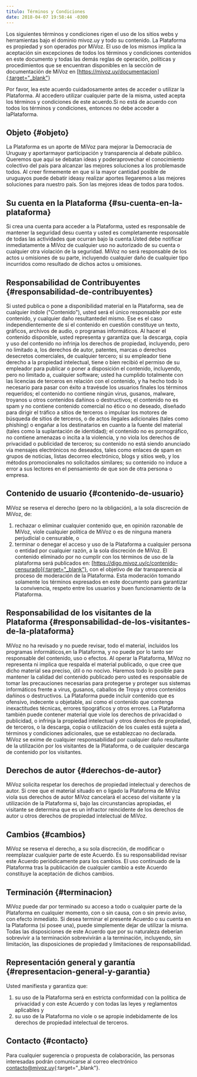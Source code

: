 ```yaml
---
titulo: Términos y Condiciones
date: 2018-04-07 19:58:44 -0300
---
```


Los siguientes términos y condiciones rigen el uso de los sitios webs y herramientas bajo el dominio mivoz.uy y todo su contenido. La Plataforma es propiedad y son operados por MiVoz. El uso de los mismos implica la aceptación sin excepciones de todos los términos y condiciones contenidos en este documento y todas las demás reglas de operación, políticas y procedimientos que se encuentran disponibles en la sección de documentación de MiVoz en [https://mivoz.uy/documentacion]{:target="_blank"}

Por favor, lea este acuerdo cuidadosamente antes de acceder o utilizar la Plataforma. Al accedero utilizar cualquier parte de la misma, usted acepta los términos y condiciones de este acuerdo.Si no está de acuerdo con todos los términos y condiciones, entonces no debe acceder a laPlataforma.

## Objeto {#objeto}
La Plataforma es un aporte de MiVoz para mejorar la Democracia de Uruguay y aportarmayor participación y transparencia al debate público. Queremos que aquí se debatan ideas y poderaprovechar el conocimiento colectivo del país para alcanzar las mejores soluciones a los problemasde todos. Al creer firmemente en que si la mayor cantidad posible de uruguayos puede debatir ideasy realizar aportes llegaremos a las mejores soluciones para nuestro país. Son las mejores ideas de todos para todos.

## Su cuenta en la Plataforma {#su-cuenta-en-la-plataforma}
Si crea una cuenta para acceder a la Plataforma, usted es responsable de mantener la seguridad desu cuenta y usted es completamente responsable de todas las actividades que ocurran bajo la cuenta.Usted debe notificar inmediatamente a MiVoz de cualquier uso no autorizado de su cuenta o cualquier otra violación de la seguridad. MiVoz no será responsable de los actos u omisiones de su parte, incluyendo cualquier daño de cualquier tipo incurridos como resultado de dichos actos u omisiones.

## Responsabilidad de Contribuyentes {#responsabilidad-de-contribuyentes}
Si usted publica o pone a disponibilidad material en la Plataforma, sea de cualquier índole
("Contenido"), usted será el único responsable por este contenido, y cualquier daño resultantedel mismo. Ese es el caso independientemente de si el contenido en cuestión constituye un texto, gráficos, archivos de audio, o programas informáticos. Al hacer el contenido disponible, usted representa y garantiza que: la descarga, copia y uso del contenido no infrinja los derechos de propiedad, incluyendo, pero no limitado a, los derechos de autor, patentes, marcas o derechos desecretos comerciales, de cualquier tercero; si su empleador tiene derecho a la propiedad intelectual, tiene o bien recibió el permiso de su empleador para publicar o poner a disposición el contenido, incluyendo, pero no limitado a, cualquier software; usted ha cumplido totalmente con las licencias de terceros en relación con el contenido, y ha hecho todo lo necesario para pasar con éxito a travésde los usuarios finales los términos requeridos; el contenido no contiene ningún virus, gusanos, malware, troyanos u otros contenidos dañinos o destructivos; el contenido no es spam y no contiene contenido comercial no ético o no deseado, diseñado para dirigir el tráfico a sitios de terceros o impulsar los motores de búsqueda de sitios de terceros, o de actos ilegales adicionales (tales como phishing) o engañar a los destinatarios en cuanto a la fuente del material (tales como la suplantación de identidad); el contenido no es pornográfico, no contiene amenazas o incita a la violencia, y no viola los derechos de privacidad o publicidad de terceros; su contenido no está siendo anunciado vía mensajes electrónicos no deseados, tales como enlaces de spam en grupos de noticias, listas decorreo electrónico, blogs y sitios web, y los métodos promocionales no solicitados similares; su contenido no induce a error a sus lectores en el pensamiento de que son de otra persona o empresa.

## Contenido de usuario {#contenido-de-usuario}
MiVoz se reserva el derecho (pero no la obligación), a la sola discreción de MiVoz, de:

 1. rechazar o eliminar cualquier contenido que, en opinión razonable de MiVoz, viole cualquier política de MiVoz o es de ninguna manera perjudicial o censurable, o
 2. terminar o denegar el acceso y uso de la Plataforma a cualquier persona o entidad por cualquier razón, a la sola discreción de MiVoz. El contenido eliminado por no cumplir con los términos de uso de la plataforma será publicados en: [https://digo.mivoz.uy/c/contenido-censurado]{:target="_blank"}, con el objetivo de dar transparencia al proceso de moderación de la Plataforma. Esta moderación tomando solamente los términos expresados en este documento para garantizar la convivencia, respeto entre los usuarios y buen funcionamiento de la Plataforma.

## Responsabilidad de los visitantes de la Plataforma {#responsabilidad-de-los-visitantes-de-la-plataforma}
MiVoz no ha revisado y no puede revisar, todo el material, incluidos los programas informáticos,en la Plataforma, y no puede por lo tanto ser responsable del contenido, uso o efectos. Al operar la Plataforma, MiVoz no representa ni implica que respalda el material publicado, o que cree que dicho material sea preciso, útil o no nocivo. Haremos todo lo posible para mantener la calidad del contenido publicado pero usted es responsable de tomar las precauciones necesarias para protegerse y proteger sus sistemas informáticos frente a virus, gusanos, caballos de Troya y otros contenidos dañinos o destructivos. La Plataforma puede incluir contenido que es ofensivo, indecente u objetable, así como el contenido que contenga inexactitudes técnicas, errores tipográficos y otros errores. La Plataforma también puede contener material que viole los derechos de privacidad o publicidad, o infrinja la propiedad intelectual y otros derechos de propiedad, de terceros, o la descarga, copia o utilización de los cuales está sujeta a términos y condiciones adicionales, que se establezcao no declarada. MiVoz se exime de cualquier responsabilidad por cualquier daño resultante de la utilización por los visitantes de la Plataforma, o de cualquier descarga de contenido por los visitantes.

## Derechos de autor {#derechos-de-autor}
MiVoz solicita respetar los derechos de propiedad intelectual y derechos de autor. Si cree que el material situado en o ligado la Plataforma de MiVoz viola sus derechos de autor MiVoz cancelará el acceso del visitante y la utilización de la Plataforma si, bajo las circunstancias apropiadas, el visitante se determina que es un infractor reincidente de los derechos de autor u otros derechos de propiedad intelectual de MiVoz.

## Cambios {#cambios}
MiVoz se reserva el derecho, a su sola discreción, de modificar o reemplazar cualquier parte de este Acuerdo. Es su responsabilidad revisar este Acuerdo periódicamente para los cambios. El uso continuado de la Plataforma tras la publicación de cualquier cambio a este Acuerdo constituye la aceptación de dichos cambios.

## Terminación {#terminacion}
MiVoz puede dar por terminado su acceso a todo o cualquier parte de la Plataforma en cualquier momento, con o sin causa, con o sin previo aviso, con efecto inmediato. Si desea terminar el presente Acuerdo o su cuenta en la Plataforma (si posee una), puede simplemente dejar de utilizar la misma. Todas las disposiciones de este Acuerdo que por su naturaleza deberían sobrevivir a la terminación sobrevivirán a la terminación, incluyendo, sin limitación, las disposiciones de propiedad y limitaciones de responsabilidad.

## Representación general y garantía {#representacion-general-y-garantia}
Usted manifiesta y garantiza que:

 1. su uso de la Plataforma será en estricta conformidad con la política de privacidad y con este Acuerdo y con todas
 las leyes y reglamentos aplicables y
 2. su uso de la Plataforma no viole o se apropie indebidamente de los derechos de propiedad intelectual de terceros.

## Contacto {#contacto}
Para cualquier sugerencia o propuesta de colaboración, las personas interesadas podrán comunicarse al correo electrónico [contacto@mivoz.uy]{:target="_blank"}.

[https://digo.mivoz.uy/c/contenido-censurado]: https://digo.mivoz.uy/c/contenido-censurado
[contacto@mivoz.uy]: mailto:contacto@mivoz.uy
[https://mivoz.uy/documentacion]: https://mivoz.uy/documentacion
